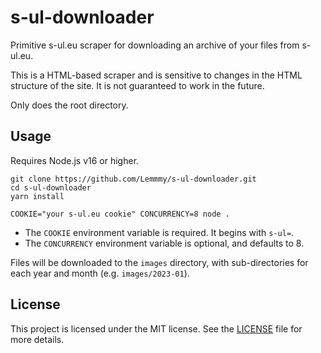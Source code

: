 # s-ul-downloader

Primitive s-ul.eu scraper for downloading an archive of your files from s-ul.eu.

This is a HTML-based scraper and is sensitive to changes in the HTML structure of the site. It is not guaranteed to work 
in the future.

Only does the root directory.

## Usage

Requires Node.js v16 or higher.

```shell
git clone https://github.com/Lemmmy/s-ul-downloader.git
cd s-ul-downloader
yarn install

COOKIE="your s-ul.eu cookie" CONCURRENCY=8 node .
```

- The `COOKIE` environment variable is required. It begins with `s-ul=`.
- The `CONCURRENCY` environment variable is optional, and defaults to 8.

Files will be downloaded to the `images` directory, with sub-directories for each year and month (e.g. 
`images/2023-01`).

## License

This project is licensed under the MIT license. See the [LICENSE](LICENSE) file for more details.
